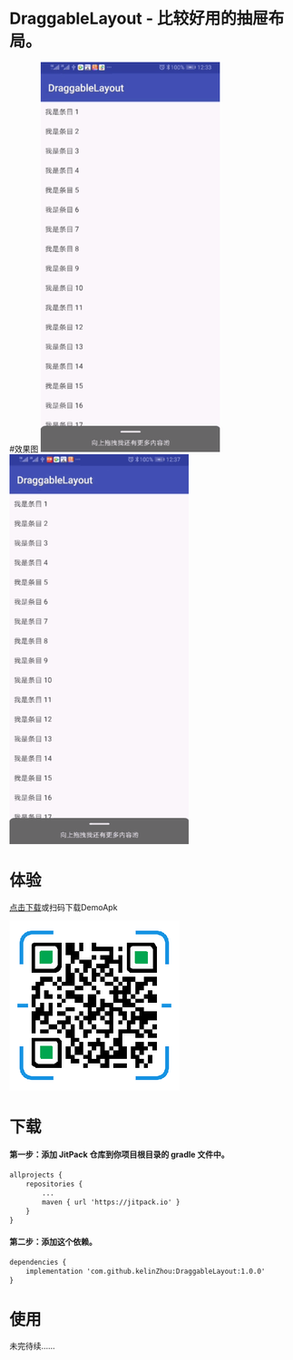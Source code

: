 # DraggableLayout - 比较好用的抽屉布局。

#效果图
![只有开启和关闭状态时](images/gif_graggable_layout_1.gif)
![除开启和关闭状态还有中间状态时](images/gif_graggable_layout_2.gif)

# 体验
[点击下载](https://fir.im/dkp9)或扫码下载DemoApk

![DemoApk](images/draggable_layout_demo.png)

# 下载
#### 第一步：添加 JitPack 仓库到你项目根目录的 gradle 文件中。
```
allprojects {
    repositories {
        ...
        maven { url 'https://jitpack.io' }
    }
}
```
#### 第二步：添加这个依赖。
```
dependencies {
    implementation 'com.github.kelinZhou:DraggableLayout:1.0.0'
}
```
# 使用
未完待续……